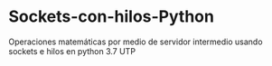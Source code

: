 # Sockets-con-hilos-Python
Operaciones matemáticas por medio de servidor intermedio usando sockets e hilos en python 3.7 UTP
